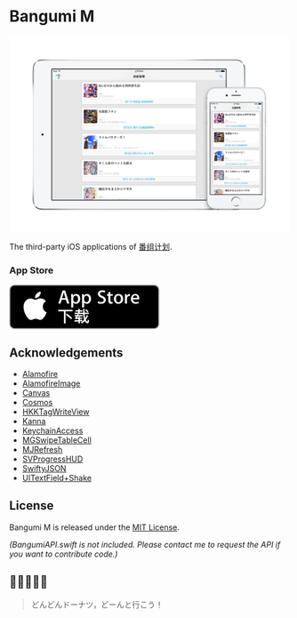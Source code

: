 # Bangumi M

<img src="./screenshots/press/iPad-Pro-Silver-horizontal-iPhone-6s-Silver-vertical-clear.png" width = "1500" alt="list" align=center />

The third-party iOS applications of [番组计划](http://bgm.tv).


### App Store
[<img src="./screenshots/App Store Badge Localized/简体中文 (Chinese Simplified)/Web SVG/Download_on_the_App_Store_Badge_CN_135x40.svg" alt="detail" align=center />](https://itunes.apple.com/cn/app/bangumi-m/id1029813683?l=en&mt=8)

## Acknowledgements
- [Alamofire](https://github.com/Alamofire/Alamofire)
- [AlamofireImage](https://github.com/Alamofire/AlamofireImage)
- [Canvas](https://github.com/CanvasPod/Canvas)
- [Cosmos](https://github.com/exchangegroup/Cosmos)
- [HKKTagWriteView](https://github.com/fullc0de/HKKTagWriteView)
- [Kanna](https://github.com/tid-kijyun/Kanna)
- [KeychainAccess](https://github.com/kishikawakatsumi/KeychainAccess)
- [MGSwipeTableCell](https://github.com/MortimerGoro/MGSwipeTableCell)
- [MJRefresh](https://github.com/CoderMJLee/MJRefresh)
- [SVProgressHUD](https://github.com/SVProgressHUD/SVProgressHUD)
- [SwiftyJSON](https://github.com/SwiftyJSON/SwiftyJSON)
- [UITextField+Shake](https://github.com/andreamazz/UITextField-Shake)

## License
Bangumi M is released under the [MIT License](./LICENSE).

*(BangumiAPI.swift is not included. Please contact me to request the API if you want to contribute code.)*


## 🍩🍩🍩🍩🍩
> どんどんドーナツ，どーんと行こう！
